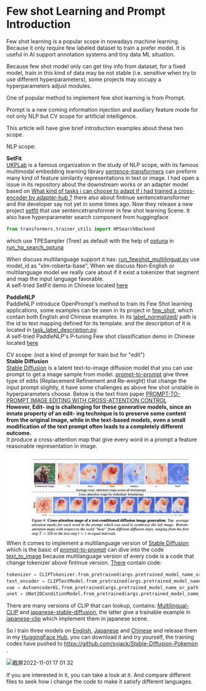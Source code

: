 # Few shot Learning and Prompt Introduction

Few shot learning is a popular scope in nowadays machine learning. Because it only require few labeled dataset to
train a prefer model. It is useful in AI support annotation systems and tiny data ML situation.

Because few shot model only can get tiny info from dataset, for a fixed model, train in this kind of data may be not stable (i.e. sensitive when try to use different hyperparameters), some projects may occupy a
hyperparameters adjust modules.

One of popular method to implement few shot learning is from Prompt.

Prompt is a new coming information injection and auxiliary feature mode
for not only NLP but CV scope for artificial intelligence.

This article will have give brief introduction examples about these two
scope.

NLP scope:

<b>SetFit</b><br/>
[UKPLab](https://github.com/UKPLab) is a famous organization in the study of NLP scope, with its famous multimodal embedding learning library [sentence-transformers](https://github.com/UKPLab/sentence-transformers) can preform many kind of feature similarity representations in text or image. I had open a issue in its repository about the downstream works or an adapter model based on [What kind of tasks i can choose to adapt if i had trained a cross-encoder by adapter-hub ?](https://github.com/UKPLab/sentence-transformers/issues/827) there also about fintinue sentencetransformer and the developer say not yet in some times ago. Now they release a new project [setfit](https://github.com/huggingface/setfit) that use sentencetransformer in few shot learning Scene.
It also have hyperparameter search component from huggingface
```python
from transformers.trainer_utils import HPSearchBackend
```
which use TPESampler (Tree) as default with the help of [optuna](https://github.com/optuna/optuna) in [run_hp_search_optuna](https://github.com/huggingface/setfit/blob/900adcc90c700e9a5e4abb69d56233c052321633/src/setfit/integrations.py)

When discuss multilanguage support it has:
[run_fewshot_multilingual.py](https://github.com/huggingface/setfit/blob/ebee18ceaecb4414482e0a6b92c97f3f99309d56/scripts/transformers/run_fewshot_multilingual.py) use model_id as "xlm-roberta-base", When we discuss Non-English or multilanguage model
we really care about if it exist a tokenizer that segment and map
the input language favorable.<br/>
A self-tried SetFit demo in Chinese located [here](https://github.com/svjack/NLP-demos-with-translate/blob/main/setfit_text_classification_multilabel_zh.md)

<b>PaddleNLP</b><br/>
PaddleNLP introduce OpenPrompt's method to train its Few Shot learning applications, some examples can be seen in its project in [few_shot](https://github.com/PaddlePaddle/PaddleNLP/tree/0a618c70f95eeea29ac084d6cf16d26fad289dd5/examples/few_shot), which contain both English and Chinese examples.
In its [label_normalized/](https://github.com/PaddlePaddle/PaddleNLP/tree/0a618c70f95eeea29ac084d6cf16d26fad289dd5/examples/few_shot/p-tuning/label_normalized) path is the id to text mapping defined for its template. and the description of it is
 located in [task_label_description.py](https://github.com/PaddlePaddle/PaddleNLP/blob/0a618c70f95eeea29ac084d6cf16d26fad289dd5/examples/few_shot/efl/task_label_description.py).<br/>
A self-tried PaddleNLP's P-tuning Few shot classification demo in Chinese located [here](https://github.com/svjack/NLP-demos-with-translate/tree/main/ethos_to_p_tuning)

CV scope: (not a kind of prompt for train but for "edit")<br/>
<b>Stable Diffusion</b><br/>
[Stable Diffusion](https://github.com/CompVis/stable-diffusion]) is a latent text-to-image diffusion model that you can use prompt
to get a image sample from model.
[prompt-to-prompt](https://github.com/google/prompt-to-prompt) give three type of edits (Replacement Refinement and Re-weight) that change the input prompt slightly, it have some challenges as
above few shot unstable in hyperparameters choose. Below is the text from paper [PROMPT-TO-PROMPT IMAGE EDITING WITH CROSS-ATTENTION CONTROL](https://prompt-to-prompt.github.io/ptp_files/Prompt-to-Prompt_preprint.pdf)
<br/>
<b>
However, Edit- ing is challenging for these generative models, since an innate property of an edit- ing technique is to preserve some content from the original image, while in the text-based models, even a small modification of the text prompt often leads to a completely different outcome.
</b>
<br/>
It produce a cross-attention map that give every word in a prompt
  a feature reasonable representation in image.

![avatar](pic/p2p_bear.png)
<br>
When it comes to implement a multilanguage version of [Stable Diffusion](https://github.com/CompVis/stable-diffusion]) which is the basic of [prompt-to-prompt](https://github.com/google/prompt-to-prompt) can dive into the code [text_to_image](https://github.com/huggingface/diffusers/tree/60c384bcd2b6f0cf9569fa8999ac8f7eff98b31a/examples/text_to_image) because multilanguage version of every code is a code that change
tokenizer above fintinue version. [There](https://github.com/huggingface/diffusers/blob/60c384bcd2b6f0cf9569fa8999ac8f7eff98b31a/examples/text_to_image/train_text_to_image.py) contain code:
```python
tokenizer = CLIPTokenizer.from_pretrained(args.pretrained_model_name_or_path, subfolder="tokenizer")
text_encoder = CLIPTextModel.from_pretrained(args.pretrained_model_name_or_path, subfolder="text_encoder")
vae = AutoencoderKL.from_pretrained(args.pretrained_model_name_or_path, subfolder="vae")
unet = UNet2DConditionModel.from_pretrained(args.pretrained_model_name_or_path, subfolder="unet")
```
There are many versions of CLIP that can lookup, contains: [Multilingual-CLIP](https://github.com/FreddeFrallan/Multilingual-CLIP) and [japanese-stable-diffusion](https://github.com/rinnakk/japanese-stable-diffusion), the latter give a trainable example in [japanese-clip](https://github.com/rinnakk/japanese-clip) which implement them in japanese scene.

So i train three models on [English](https://huggingface.co/svjack/Stable-Diffusion-Pokemon-en), [Japanese](https://huggingface.co/svjack/Stable-Diffusion-Pokemon-ja) and [Chinese](https://huggingface.co/svjack/Stable-Diffusion-Pokemon-zh) and release them in my [HuggingFace Hub](https://huggingface.co/svjack), you can download it and try yourself, the training codes have pushed to https://github.com/svjack/Stable-Diffusion-Pokemon .

<img width="747" alt="截屏2022-11-01 17 01 32" src="https://user-images.githubusercontent.com/27874014/199198214-bab6dfda-2618-4fff-aaa0-ed85299735c6.png">

If you are interested in it, you can take a look at it. And compare different files to seek how i change the code to make it satisfy different languages.



